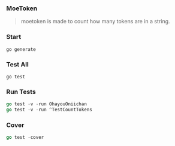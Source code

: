 ### MoeToken
> moetoken is made to count how many tokens are in a string.

### Start
```
go generate
```

### Test All
```
go test
```

### Run Tests 
```go
go test -v -run OhayouOniichan
go test -v -run ^TestCountTokens
```

### Cover
```go
go test -cover
```
